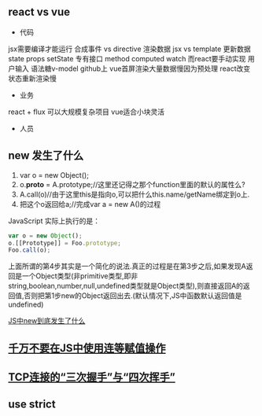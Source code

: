 ## react vs vue

- 代码

jsx需要编译才能运行
合成事件 vs directive
渲染数据 jsx vs template
更新数据 state props setState 专有接口
method computed watch 而react要手动实现
用户输入 语法糖v-model
github上
vue首屏渲染大量数据慢因为预处理 react改变状态重新渲染慢

- 业务

react + flux 可以大规模复杂项目
vue适合小块灵活

- 人员

## new 发生了什么

1. var o = new Object();
2. o.__proto__ = A.prototype;//这里还记得之那个function里面的默认的属性么?
3. A.call(o)//由于这里this是指向o,可以把什么this.name/getName绑定到o上.
4. 把这个o返回给a;//完成var a = new A()的过程

JavaScript 实际上执行的是：

```javascript
var o = new Object();
o.[[Prototype]] = Foo.prototype;
Foo.call(o);
```

上面所谓的第4步其实是一个简化的说法.真正的过程是在第3步之后,如果发现A返回是一个Object类型(非primitive类型,即非string,boolean,number,null,undefined类型就是Object类型),则直接返回A的返回值,否则把第1步new的Object返回出去.(默认情况下,JS中函数默认返回值是undefined)

[JS中new到底发生了什么](https://warjiang.github.io/devcat/2016/05/12/JS%E4%B8%ADnew%E5%88%B0%E5%BA%95%E5%8F%91%E7%94%9F%E4%BA%86%E4%BB%80%E4%B9%88/)

## [千万不要在JS中使用连等赋值操作](https://www.cnblogs.com/xxcanghai/p/4998076.html)

## [TCP连接的“三次握手”与“四次挥手”](https://blog.csdn.net/u011080472/article/details/51207869)

## use strict